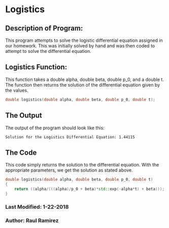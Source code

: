 # Logistics

## Description of Program:
This program attempts to solve the logistic differential equation assigned in our homework. This was initially solved by hand and was then coded to attempt to solve the differential equation.

## Logistics Function:
This function takes a double alpha, double beta, double p_0, and a double t. The function then returns the solution of the differential equation given by the values.

```cpp
double logistics(double alpha, double beta, double p_0, double t);
```

## The Output
The output of the program should look like this:
```
Solution for the Logistics Differential Equation: 1.44115
```

## The Code
This code simply returns the solution to the differential equation. With the appropriate parameters, we get the solution as stated above.
```cpp
double logistics(double alpha, double beta, double p_0, double t)
{
	return ((alpha/(((alpha)/p_0 + beta)*std::exp(-alpha*t) + beta)));
}
```

### Last Modified: 1-22-2018
### Author: Raul Ramirez
